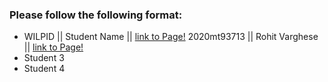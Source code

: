 ### Please follow the following format: ###

* WILPID ||     Student Name ||        [link to Page!](http://google.com)
2020mt93713 || Rohit Varghese || [link to Page!](https://rohitvarghese96.github.io/)
* Student 3
* Student 4
